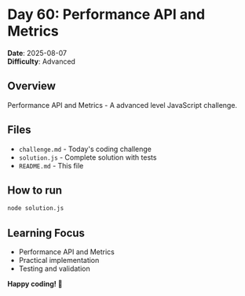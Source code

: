 # Day 60: Performance API and Metrics

**Date**: 2025-08-07  
**Difficulty**: Advanced

## Overview
Performance API and Metrics - A advanced level JavaScript challenge.

## Files
- `challenge.md` - Today's coding challenge
- `solution.js` - Complete solution with tests
- `README.md` - This file

## How to run
```bash
node solution.js
```

## Learning Focus
- Performance API and Metrics
- Practical implementation
- Testing and validation

**Happy coding! 🚀**
